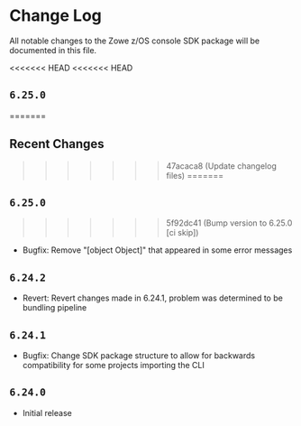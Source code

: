 # Change Log

All notable changes to the Zowe z/OS console SDK package will be documented in this file.

<<<<<<< HEAD
<<<<<<< HEAD
## `6.25.0`
=======
## Recent Changes
>>>>>>> 47acaca8 (Update changelog files)
=======
## `6.25.0`
>>>>>>> 5f92dc41 (Bump version to 6.25.0 [ci skip])

- Bugfix: Remove "[object Object]" that appeared in some error messages

## `6.24.2`

- Revert: Revert changes made in 6.24.1, problem was determined to be bundling pipeline

## `6.24.1`

- Bugfix: Change SDK package structure to allow for backwards compatibility for some projects importing the CLI

## `6.24.0`

- Initial release

